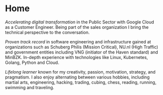 # Home

_Accelerating digital transformation_ in the Public Sector with Google Cloud as a Customer Engineer. Being part of the sales organization I bring the technical perspective to the conversation.

_Proven track record_ in software engineering and infrastructure gained at organizations such as Schuberg Philis (Mission Critical), NU.nl (High Traffic) and government entities including VNG (initiator of the Haven standard) and MinBZK. In-depth experience with technologies like Linux, Kubernetes, Golang, Python and Cloud.

_Lifelong learner_ known for my creativity, passion, motivation, strategy, and pragmatism. I also enjoy alternating between various hobbies, including martial arts, engineering, hacking, trading, cubing, chess, reading, running, swimming and traveling.
